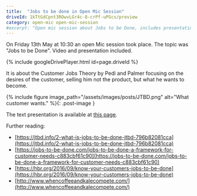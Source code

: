 ```yaml
---
title:  "Jobs to be done in Open Mic Session"
driveId: 1kTtGdCpnt3ROwvLGr4c-8-crPf-uPGcs/preview
category: open-mic open-mic-session
#excerpt: "Open mic session about Jobs to be Done, includes presentation, video and further reading."
---
```


On Friday 13th May at 10:30 an open Mic session took place. The topic was \"Jobs to be Done\". Video and presentation included.

{% include googleDrivePlayer.html id=page.driveId %}

It is about the Customer Jobs Theory by Pedi and Palmer focusing on the desires of the customer, selling him not the product, but what he wants to become.

{% include figure image_path="/assets/images/posts/JTBD.png" alt="What customer wants." %}{: .post-image }

The text presentation is available at [this page](https://drive.google.com/file/d/1dNWEogaVYYm2wJgdJEyrM-5Ff0N4Dnwn/view?usp=sharing).

Further reading:
* [https://jtbd.info/2-what-is-jobs-to-be-done-jtbd-796b82081cca](https://jtbd.info/2-what-is-jobs-to-be-done-jtbd-796b82081cca)
* [https://jobs-to-be-done.com/jobs-to-be-done-a-framework-for-customer-needs-c883cbf61c90](https://jobs-to-be-done.com/jobs-to-be-done-a-framework-for-customer-needs-c883cbf61c90)
* [https://hbr.org/2016/09/know-your-customers-jobs-to-be-done](https://hbr.org/2016/09/know-your-customers-jobs-to-be-done)
* [http://www.whencoffeeandkalecompete.com/](http://www.whencoffeeandkalecompete.com/)

